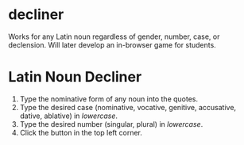 # decliner
Works for any Latin noun regardless of gender, number, case, or declension. Will later develop an in-browser game for students.

# Latin Noun Decliner
1.  Type the nominative form of any noun into the quotes.
2.  Type the desired case (nominative, vocative, genitive, accusative, dative, ablative) in *lowercase*.
3.  Type the desired number (singular, plural) in *lowercase*.
4. Click the button in the top left corner.
